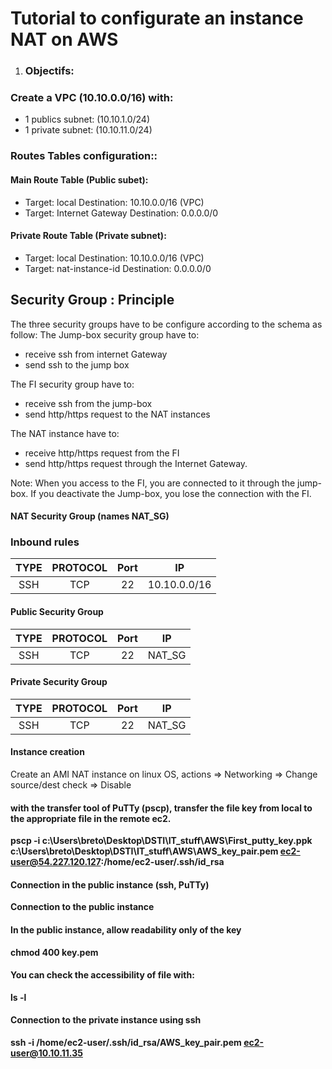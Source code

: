 Tutorial to configurate an instance NAT on AWS
===================================

1. ### Objectifs:
### Create a VPC (10.10.0.0/16) with:
  - 1 publics subnet: (10.10.1.0/24)
  - 1 private subnet: (10.10.11.0/24)

### Routes Tables configuration::
#### Main Route Table (Public subet):
  - Target: local              Destination: 10.10.0.0/16 (VPC)
  - Target: Internet Gateway   Destination: 0.0.0.0/0

#### Private Route Table (Private subnet):
  - Target: local             Destination: 10.10.0.0/16 (VPC)
  - Target: nat-instance-id   Destination: 0.0.0.0/0


## Security Group : Principle
The three security groups have to be configure according to the schema as follow:
The Jump-box security group have to:
  - receive ssh from internet Gateway
  - send ssh to the jump box

The FI security group have to:
  - receive ssh from the jump-box
  - send http/https request to the NAT instances

The NAT instance have to:
  - receive http/https request from the FI
  - send http/https request through the Internet Gateway.

Note: When you access to the FI, you are connected to it through the jump-box. If you deactivate the Jump-box, you lose the connection with the FI.

#### NAT Security Group (names NAT_SG)
### Inbound rules
|TYPE |PROTOCOL|Port|IP|  
|:-----:|:--------:|:------:|:-------------:|  
|SSH|TCP|22|10.10.0.0/16 |  

#### Public Security Group
|TYPE |PROTOCOL|Port|IP|  
|:-----:|:--------:|:------:|:-------------:|  
|SSH|TCP|22|NAT_SG |  

#### Private Security Group
|TYPE |PROTOCOL|Port|IP|  
|:-----:|:--------:|:------:|:-------------:|  
|SSH|TCP|22|NAT_SG |  

#### Instance creation
Create an AMI NAT  instance on linux OS, actions => Networking => Change source/dest check => Disable


#### with the transfer tool of PuTTy (pscp), transfer the file key from local to the appropriate <b>file<b> in the remote ec2.
pscp -i c:\Users\breto\Desktop\DSTI\IT_stuff\AWS\First_putty_key.ppk c:\Users\breto\Desktop\DSTI\IT_stuff\AWS\AWS_key_pair.pem ec2-user@54.227.120.127:/home/ec2-user/.ssh/id_rsa


#### Connection in the public instance (ssh, PuTTy)
Connection to the public instance


#### In the public instance, allow readability only of the key
chmod 400 key.pem  

#### You can check the accessibility of file with:
ls -l

#### Connection to the private instance using ssh
ssh -i /home/ec2-user/.ssh/id_rsa/AWS_key_pair.pem ec2-user@10.10.11.35
